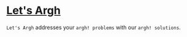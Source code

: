 # [Let's Argh](https://botocean.network)

`Let's Argh` addresses your `argh! problems` with our `argh! solutions`.
